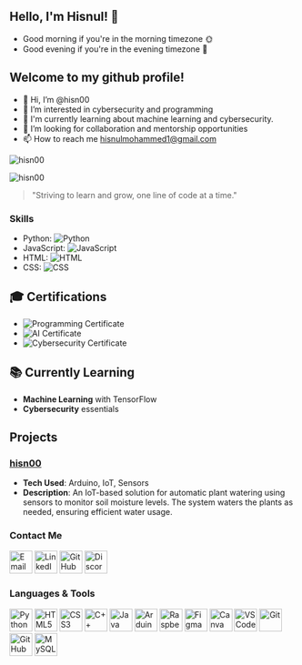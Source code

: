 
## Hello, I'm Hisnul! 👋
- Good morning if you're in the morning timezone 🌞
- Good evening if you're in the evening timezone 🌙

## Welcome to my github profile!

- 👋 Hi, I’m @hisn00
- 👀 I’m interested in cybersecurity and programming
- 🌱 I'm currently learning about machine learning and cybersecurity.
- 💞️ I’m looking for collaboration and mentorship opportunities
- 📫 How to reach me hisnulmohammed1@gmail.com

![hisn00](https://github-readme-stats.vercel.app/api?username=your-github-username&show_icons=true&theme=radical)


![hisn00](https://github-readme-stats.vercel.app/api/top-langs/?username=your-github-username&layout=compact&theme=radical)


> "Striving to learn and grow, one line of code at a time."


### Skills
- Python: ![Python](https://img.shields.io/badge/Level-Advanced-brightgreen)
- JavaScript: ![JavaScript](https://img.shields.io/badge/Level-Intermediate-yellowgreen)
- HTML: ![HTML](https://img.shields.io/badge/Level-Advanced-brightgreen)
- CSS: ![CSS](https://img.shields.io/badge/Level-Intermediate-yellowgreen)


## 🎓 Certifications
- ![Programming Certificate](https://img.shields.io/badge/Certificate-Programming-blue)
- ![AI Certificate](https://img.shields.io/badge/Certificate-Artificial%20Intelligence-green)
- ![Cybersecurity Certificate](https://img.shields.io/badge/Certificate-Cybersecurity-red)


## 📚 Currently Learning
- **Machine Learning** with TensorFlow
- **Cybersecurity** essentials

## Projects

### [hisn00](https://github.com/your-username/iot-automatic-plant-watering)
- **Tech Used**: Arduino, IoT, Sensors
- **Description**: An IoT-based solution for automatic plant watering using sensors to monitor soil moisture levels. The system waters the plants as needed, ensuring efficient water usage.


### Contact Me

<a href="mailto:hisnulmohammed1@gmail.com"><img src="https://img.icons8.com/color/50/000000/gmail.png" alt="Email" width="40" height="40"/></a>
<a href="https://www.linkedin.com/in/hisnul-mohammed-903a1831b?utm_source=share&utm_campaign=share_via&utm_content=profile&utm_medium=android_app"><img src="https://img.icons8.com/color/50/000000/linkedin.png" alt="LinkedIn" width="40" height="40"/></a>
<a href="https://quira.sh?utm_source=widgets&utm_campaign=hisn00"><img src="https://img.icons8.com/color/50/000000/github.png" alt="GitHub" width="40" height="40"/></a>
<a href="https://discord.com/users/hisnul._77601"><img src="https://img.icons8.com/color/50/000000/discord.png" alt="Discord" width="40" height="40"/></a>


### Languages & Tools

<img src="https://cdn.jsdelivr.net/gh/devicons/devicon/icons/python/python-original.svg" alt="Python" width="40" height="40"/> <img src="https://cdn.jsdelivr.net/gh/devicons/devicon/icons/html5/html5-original.svg" alt="HTML5" width="40" height="40"/> <img src="https://cdn.jsdelivr.net/gh/devicons/devicon/icons/css3/css3-original.svg" alt="CSS3" width="40" height="40"/> <img src="https://cdn.jsdelivr.net/gh/devicons/devicon/icons/cplusplus/cplusplus-original.svg" alt="C++" width="40" height="40"/> <img src="https://cdn.jsdelivr.net/gh/devicons/devicon/icons/java/java-original.svg" alt="Java" width="40" height="40"/> <img src="https://cdn.jsdelivr.net/gh/devicons/devicon/icons/arduino/arduino-original.svg" alt="Arduino" width="40" height="40"/> <img src="https://cdn.jsdelivr.net/gh/devicons/devicon/icons/raspberrypi/raspberrypi-original.svg" alt="Raspberry Pi" width="40" height="40"/> <img src="https://cdn.jsdelivr.net/gh/devicons/devicon/icons/figma/figma-original.svg" alt="Figma" width="40" height="40"/> <img src="https://cdn.jsdelivr.net/gh/devicons/devicon/icons/canva/canva-original.svg" alt="Canva" width="40" height="40"/> <img src="https://cdn.jsdelivr.net/gh/devicons/devicon/icons/vscode/vscode-original.svg" alt="VS Code" width="40" height="40"/> <img src="https://cdn.jsdelivr.net/gh/devicons/devicon/icons/git/git-original.svg" alt="Git" width="40" height="40"/> <img src="https://cdn.jsdelivr.net/gh/devicons/devicon/icons/github/github-original.svg" alt="GitHub" width="40" height="40"/> <img src="https://cdn.jsdelivr.net/gh/devicons/devicon/icons/mysql/mysql-original.svg" alt="MySQL" width="40" height="40"/>





